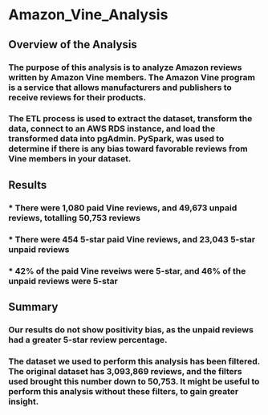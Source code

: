 # Amazon_Vine_Analysis

## Overview of the Analysis

### The purpose of this analysis is to analyze Amazon reviews written by Amazon Vine members. The Amazon Vine program is a service that allows manufacturers and publishers to receive reviews for their products.
###  The ETL process is used to extract the dataset, transform the data, connect to an AWS RDS instance, and load the transformed data into pgAdmin. PySpark, was used to determine if there is any bias toward favorable reviews from Vine members in your dataset.

## Results
### * There were 1,080 paid Vine reviews, and 49,673 unpaid reviews, totalling 50,753 reviews
### * There were 454 5-star paid Vine reviews, and 23,043 5-star unpaid reviews
### * 42% of the paid Vine reveiws were 5-star, and 46% of the unpaid reviews were 5-star

## Summary
### Our results do not show positivity bias, as the unpaid reviews had a greater 5-star review percentage. 

### The dataset we used to perform this analysis has been filtered. The original dataset has 3,093,869 reviews, and the filters used brought this number down to 50,753. It might be useful to perform this analysis without these filters, to gain greater insight.
